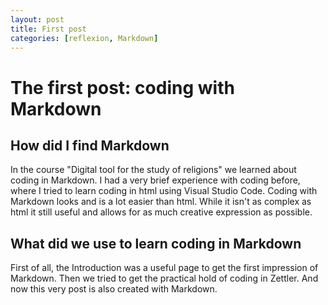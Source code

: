 ```yaml
---
layout: post
title: First post
categories: [reflexion, Markdown]
---
```


# The first post: coding with Markdown

## How did I find Markdown
In the course "Digital tool for the study of religions" we learned about coding in Markdown. I had a very brief experience with coding before, where I tried to learn coding in html using Visual Studio Code. 
Coding with Markdown looks and is a lot easier than html. While it isn't as complex as html it still useful and allows for as much creative expression as possible. 

## What did we use to learn coding in Markdown
First of all, the Introduction was a useful page to get the first impression of Markdown. 
Then we tried to get the practical hold of coding in Zettler.
And now this very post is also created with Markdown. 


